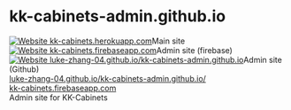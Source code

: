 # kk-cabinets-admin.github.io #
[![Website kk-cabinets.herokuapp.com](https://img.shields.io/website-up-down-green-red/https/kk-cabinets.herokuapp.com.svg)](kk-cabinets.herokuapp.com)Main site<br/>
[![Website kk-cabinets.firebaseapp.com](https://img.shields.io/website-up-down-green-red/https/kk-cabinets.firebaseapp.com.svg)](https://kk-cabinets.firebaseapp.com)Admin site (firebase)<br/>
[![Website luke-zhang-04.github.io/kk-cabinets-admin.github.io](https://img.shields.io/website-up-down-green-red/https/luke-zhang-04.github.io/kk-cabinets-admin.github.io.svg)](https://luke-zhang-04.github.io/kk-cabinets-admin.github.io/)Admin site (Github)<br/>
[luke-zhang-04.github.io/kk-cabinets-admin.github.io/](https://luke-zhang-04.github.io/kk-cabinets-admin.github.io/)<br/>
[kk-cabinets.firebaseapp.com](https://kk-cabinets.firebaseapp.com)<br/>
Admin site for KK-Cabinets